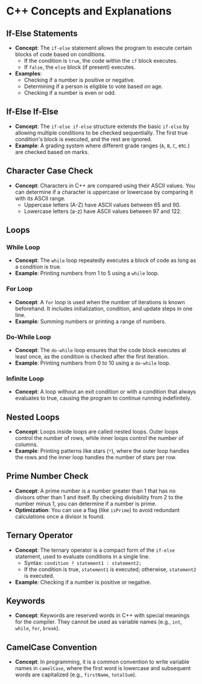 # C++ Concepts and Explanations

## If-Else Statements
- **Concept**: The `if-else` statement allows the program to execute certain blocks of code based on conditions. 
  - If the condition is `true`, the code within the `if` block executes.
  - If `false`, the `else` block (if present) executes.
- **Examples**:
  - Checking if a number is positive or negative.
  - Determining if a person is eligible to vote based on age.
  - Checking if a number is even or odd.

## If-Else If-Else
- **Concept**: The `if-else if-else` structure extends the basic `if-else` by allowing multiple conditions to be checked sequentially. The first true condition's block is executed, and the rest are ignored.
- **Example**: A grading system where different grade ranges (`A`, `B`, `C`, etc.) are checked based on marks.

## Character Case Check
- **Concept**: Characters in C++ are compared using their ASCII values. You can determine if a character is uppercase or lowercase by comparing it with its ASCII range.
  - Uppercase letters (A-Z) have ASCII values between 65 and 90.
  - Lowercase letters (a-z) have ASCII values between 97 and 122.

## Loops
### While Loop
- **Concept**: The `while` loop repeatedly executes a block of code as long as a condition is true. 
- **Example**: Printing numbers from 1 to 5 using a `while` loop.

### For Loop
- **Concept**: A `for` loop is used when the number of iterations is known beforehand. It includes initialization, condition, and update steps in one line.
- **Example**: Summing numbers or printing a range of numbers.

### Do-While Loop
- **Concept**: The `do-while` loop ensures that the code block executes at least once, as the condition is checked after the first iteration.
- **Example**: Printing numbers from 0 to 10 using a `do-while` loop.

### Infinite Loop
- **Concept**: A loop without an exit condition or with a condition that always evaluates to true, causing the program to continue running indefinitely.

## Nested Loops
- **Concept**: Loops inside loops are called nested loops. Outer loops control the number of rows, while inner loops control the number of columns.
- **Example**: Printing patterns like stars (`*`), where the outer loop handles the rows and the inner loop handles the number of stars per row.

## Prime Number Check
- **Concept**: A prime number is a number greater than 1 that has no divisors other than 1 and itself. By checking divisibility from 2 to the number minus 1, you can determine if a number is prime.
- **Optimization**: You can use a flag (like `isPrime`) to avoid redundant calculations once a divisor is found.

## Ternary Operator
- **Concept**: The ternary operator is a compact form of the `if-else` statement, used to evaluate conditions in a single line.
  - Syntax: `condition ? statement1 : statement2;`
  - If the condition is true, `statement1` is executed; otherwise, `statement2` is executed.
- **Example**: Checking if a number is positive or negative.

## Keywords
- **Concept**: Keywords are reserved words in C++ with special meanings for the compiler. They cannot be used as variable names (e.g., `int`, `while`, `for`, `break`).

## CamelCase Convention
- **Concept**: In programming, it is a common convention to write variable names in `camelCase`, where the first word is lowercase and subsequent words are capitalized (e.g., `firstName`, `totalSum`).

